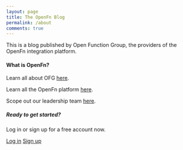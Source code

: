 ```yaml
---
layout: page
title: The OpenFn Blog
permalink: /about
comments: true
---
```


<div class="row justify-content-between">
<div class="col-md-8 pr-5">

<p>This is a blog published by Open Function Group, the providers of the OpenFn integration platform.</p>

<h4>What is OpenFn?</h4>

<p>Learn all about OFG <a href="https://openfn.org/about">here</a>.</p>
<p>Learn all the OpenFn platform <a href="https://openfn.org/what">here</a>.</p>
<p>Scope out our leadership team <a href="https://openfn.org/leadership">here</a>.</p>

</div>

<div class="col-md-4">

<div class="sticky-top sticky-top-80">
<h5>Ready to get started?</h5>

<p>Log in or sign up for a free account now.</p>

<a href="https://www.openfn.org/projects" class="btn btn-primary">Log in</a>
<a href="https://www.openfn.org/signup" class="btn btn-info">Sign up</a>

</div>
</div>
</div>
